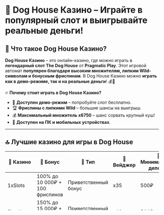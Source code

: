 # 🎰 Dog House Казино – Играйте в популярный слот и выигрывайте реальные деньги!  

## 🎯 Что такое Dog House Казино?

**Dog House Казино** – это онлайн-казино, где можно играть в **легендарный слот The Dog House** от **Pragmatic Play**. Этот игровой автомат **популярен благодаря высоким множителям, липким Wild-символам и бонусным фриспинам**. В Dog House Казино можно **играть как в демо-режиме, так и на реальные деньги**! 💰🐶  

🔥 **Почему стоит играть в Dog House Казино?**  
- 🎰 **Доступен демо-режим** – попробуйте слот бесплатно.  
- 🏆 **Фриспины с липкими Wild** – большие шансы на выигрыш.  
- 💰 **Максимальный множитель x6750** – шанс сорвать крупный куш!  
- 📱 **Доступен на ПК и мобильных устройствах**.  

---

## 🔝 Лучшие казино для игры в Dog House

| 🎰 Казино | 🎁 Бонус | 🎡 Тип | 🔄 Вейджер | 💸 Минимальный депозит |
|----------|---------|--------|-----------|----------------|
| 1xSlots | 100% до 10 000₽ + 100 фриспинов | Приветственный бонус | x35 | 500₽ |
| Pin-Up | 150% до 15 000₽ + 250 фриспинов | Приветственный бонус | x40 | 500₽ |
| JoyCasino | 200% до 20 000₽ + 200 фриспинов | Приветственный бонус | x30 | 500₽ |
| Vulkan Vegas | 100% до 10 000₽ + 50 фриспинов | Приветственный бонус | x35 | 500₽ |
| GG.Bet | 125% до 12 000₽ + 100 фриспинов | Приветственный бонус | x40 | 500₽ |

---

## 🎡 Как играть в Dog House Казино?

### 🎰 **Играть бесплатно (Demo-версия)**
Dog House Казино предлагает **бесплатную демо-версию** слота, в которой можно тестировать игру **без вложений**.  

✅ **Преимущества демо-режима:**  
- 🆓 **Играть можно без регистрации**.  
- 🔥 **Изучите бонусные функции и символы**.  
- 🎯 **Разработайте свою стратегию перед игрой на реальные деньги**.  

### 💰 **Играть на реальные деньги**
Чтобы **играть на реальные деньги в Dog House Казино**, выполните несколько простых шагов:  

1️⃣ **Выберите казино из списка выше**.  
2️⃣ **Пройдите регистрацию и пополните счет**.  
3️⃣ **Получите приветственный бонус и активируйте фриспины**.  
4️⃣ **Запустите слот The Dog House и начните выигрывать**!  

---

## 📊 Символы и выплаты в The Dog House

| Символ 🐾 | Количество (3, 4, 5) | Выплата 💰 |
|----------|-----------------|------------|
| 🐶 Ротвейлер | x3 – 1.5x, x4 – 3.75x, x5 – 37.5x | До 37.5x |
| 🐕 Бигль | x3 – 1x, x4 – 2.5x, x5 – 25x | До 25x |
| 🐩 Пудель | x3 – 0.75x, x4 – 2x, x5 – 12.5x | До 12.5x |
| 🐕 Такса | x3 – 0.5x, x4 – 1.5x, x5 – 10x | До 10x |
| 🦴 Кость | x3 – 0.3x, x4 – 1.25x, x5 – 7.5x | До 7.5x |
| 🏡 Wild (Будка) | **Заменяет все символы, кроме Scatter** | – |
| 🎁 Scatter (Лапа) | **Активирует фриспины** | – |

🔥 **Совет:** Wild-символы могут появляться с множителями **x2 и x3**, что значительно увеличивает шансы на крупные выигрыши!  

---

## 🎁 Бонусные функции в Dog House Казино

### 🆓 **Фриспины с липкими Wild-символами**
Если выпадает **3, 4 или 5 Scatter-символов**, активируется бонусный раунд с бесплатными вращениями.

| Количество Scatter 🐾 | Количество фриспинов 🎰 |
|----------------|------------------|
| 3 Scatter | 9 – 12 фриспинов |
| 4 Scatter | 12 – 15 фриспинов |
| 5 Scatter | 15 – 18 фриспинов |

💡 **Во время фриспинов Wild-символы остаются на месте до конца бонусного раунда!**  

---

## ⚡ Стратегии игры в Dog House Казино

### 🎯 **Стратегия низких ставок**
✔ Играйте с **минимальными ставками** – так можно дольше находиться в игре.  
✔ Ожидайте **бонусного раунда с фриспинами**, который может принести большой выигрыш.  

### 💰 **Стратегия ловли бонусов**
✔ Делайте **ставки средней величины**, чтобы чаще активировать бонусы.  
✔ Если бонусы не выпадают в течение **50+ спинов**, попробуйте увеличить ставку.  

### 🔥 **Стратегия множителей Wild**
✔ Ловите **Wild-символы с множителями x2 и x3** – они значительно увеличивают выплаты.  
✔ Играйте **на максимальных ставках в бонусных раундах**, если банкролл позволяет.  

---

## 📱 Dog House Казино на мобильном

🎰 **Dog House полностью совместим с мобильными устройствами**, позволяя играть **в любое время и в любом месте**.  

✅ **Доступно на всех платформах:**  
- 📲 **Android & iOS** – браузерная версия и мобильные приложения.  
- 💻 **ПК и планшеты** – полный функционал игры.  
- ⚡ **Быстрая загрузка и плавный геймплей**.  

---

## 🏁 Заключение

**Dog House Казино – это идеальное место для игры в легендарный слот The Dog House**. Благодаря **фриспинам, множителям и огромным выигрышам**, этот автомат является **одним из самых популярных среди игроков**.  

🚀 **Попробуйте Dog House Казино прямо сейчас и испытайте удачу!** 🐶🎰💰  

---

